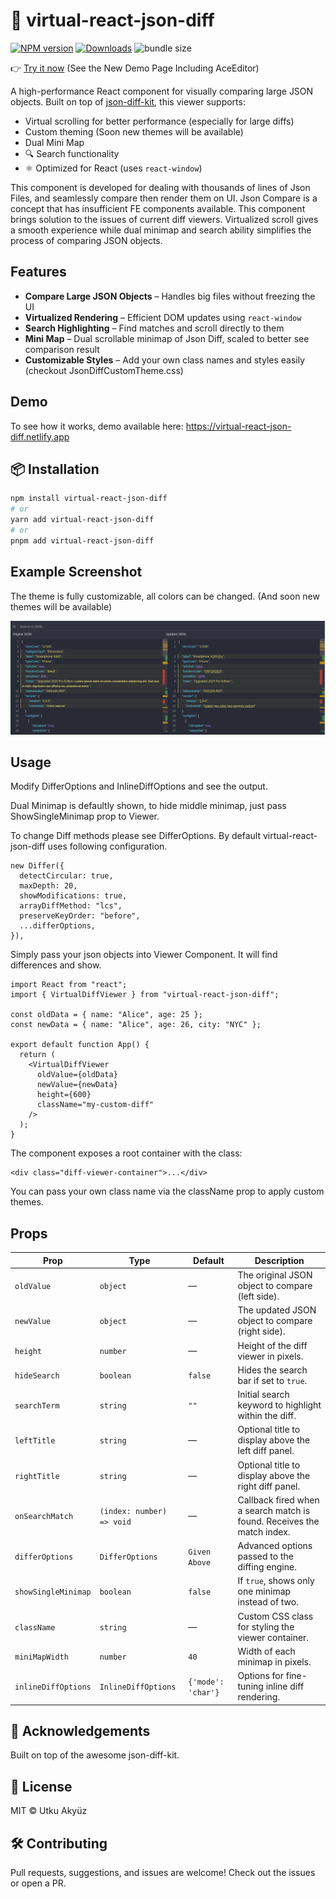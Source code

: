 # 📘 virtual-react-json-diff

[![NPM version][npm-image]][npm-url]
[![Downloads][download-badge]][npm-url]
![bundle size](https://badgen.net/bundlephobia/minzip/virtual-react-json-diff)

👉 [Try it now](https://virtual-react-json-diff.netlify.app) (See the New Demo Page Including AceEditor)

A high-performance React component for visually comparing large JSON objects. Built on top of [json-diff-kit](https://www.npmjs.com/package/json-diff-kit), this viewer supports:

- Virtual scrolling for better performance (especially for large diffs)
- Custom theming (Soon new themes will be available)
- Dual Mini Map
- 🔍 Search functionality
- ⚛️ Optimized for React (uses `react-window`)

This component is developed for dealing with thousands of lines of Json Files, and seamlessly compare then render them on UI. Json Compare is a concept that has insufficient FE components available. This component brings solution to the issues of current diff viewers. Virtualized scroll gives a smooth experience while dual minimap and search ability simplifies the process of comparing JSON objects.

## Features

- **Compare Large JSON Objects** – Handles big files without freezing the UI
- **Virtualized Rendering** – Efficient DOM updates using `react-window`
- **Search Highlighting** – Find matches and scroll directly to them
- **Mini Map** – Dual scrollable minimap of Json Diff, scaled to better see comparison result
- **Customizable Styles** – Add your own class names and styles easily (checkout JsonDiffCustomTheme.css)

## Demo

To see how it works, demo available here: https://virtual-react-json-diff.netlify.app

## 📦 Installation

```bash
npm install virtual-react-json-diff
# or
yarn add virtual-react-json-diff
# or
pnpm add virtual-react-json-diff
```

## Example Screenshot

The theme is fully customizable, all colors can be changed. (And soon new themes will be available)

![ExampleScreenshot](https://raw.githubusercontent.com/utkuakyuz/virtual-react-json-diff/main/public/image-1.0.10.png)

## Usage

Modify DifferOptions and InlineDiffOptions and see the output.

Dual Minimap is defaultly shown, to hide middle minimap, just pass ShowSingleMinimap prop to Viewer.

To change Diff methods please see DifferOptions. By default virtual-react-json-diff uses following configuration.

```
new Differ({
  detectCircular: true,
  maxDepth: 20,
  showModifications: true,
  arrayDiffMethod: "lcs",
  preserveKeyOrder: "before",
  ...differOptions,
}),
```

Simply pass your json objects into Viewer Component. It will find differences and show.

```
import React from "react";
import { VirtualDiffViewer } from "virtual-react-json-diff";

const oldData = { name: "Alice", age: 25 };
const newData = { name: "Alice", age: 26, city: "NYC" };

export default function App() {
  return (
    <VirtualDiffViewer
      oldValue={oldData}
      newValue={newData}
      height={600}
      className="my-custom-diff"
    />
  );
}
```

The component exposes a root container with the class:

```
<div class="diff-viewer-container">...</div>
```

You can pass your own class name via the className prop to apply custom themes.

## Props

| Prop                | Type                      | Default            | Description                                                            |
| ------------------- | ------------------------- | ------------------ | ---------------------------------------------------------------------- |
| `oldValue`          | `object`                  | —                  | The original JSON object to compare (left side).                       |
| `newValue`          | `object`                  | —                  | The updated JSON object to compare (right side).                       |
| `height`            | `number`                  | —                  | Height of the diff viewer in pixels.                                   |
| `hideSearch`        | `boolean`                 | `false`            | Hides the search bar if set to `true`.                                 |
| `searchTerm`        | `string`                  | `""`               | Initial search keyword to highlight within the diff.                   |
| `leftTitle`         | `string`                  | —                  | Optional title to display above the left diff panel.                   |
| `rightTitle`        | `string`                  | —                  | Optional title to display above the right diff panel.                  |
| `onSearchMatch`     | `(index: number) => void` | —                  | Callback fired when a search match is found. Receives the match index. |
| `differOptions`     | `DifferOptions`           | `Given Above`      | Advanced options passed to the diffing engine.                         |
| `showSingleMinimap` | `boolean`                 | `false`            | If `true`, shows only one minimap instead of two.                      |
| `className`         | `string`                  | —                  | Custom CSS class for styling the viewer container.                     |
| `miniMapWidth`      | `number`                  | `40`               | Width of each minimap in pixels.                                       |
| `inlineDiffOptions` | `InlineDiffOptions`       | `{'mode': 'char'}` | Options for fine-tuning inline diff rendering.                         |

## 🙌 Acknowledgements

Built on top of the awesome json-diff-kit.

## 📄 License

MIT © Utku Akyüz

## 🛠️ Contributing

Pull requests, suggestions, and issues are welcome!
Check out the issues or open a PR.

[npm-url]: https://npmjs.org/package/virtual-react-json-diff
[npm-image]: https://img.shields.io/npm/v/virtual-react-json-diff.svg
[download-badge]: https://img.shields.io/npm/dm/virtual-react-json-diff.svg
